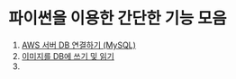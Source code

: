 파이썬을 이용한 간단한 기능 모음
============================

1. [AWS 서버 DB 연결하기 (MySQL)](https://github.com/seoyounji/Python-etc/tree/main/AWS%20%EC%84%9C%EB%B2%84%20DB%20%EC%97%B0%EA%B2%B0%ED%95%98%EA%B8%B0)            
2. [이미지를 DB에 쓰기 및 읽기]()    
3. 

